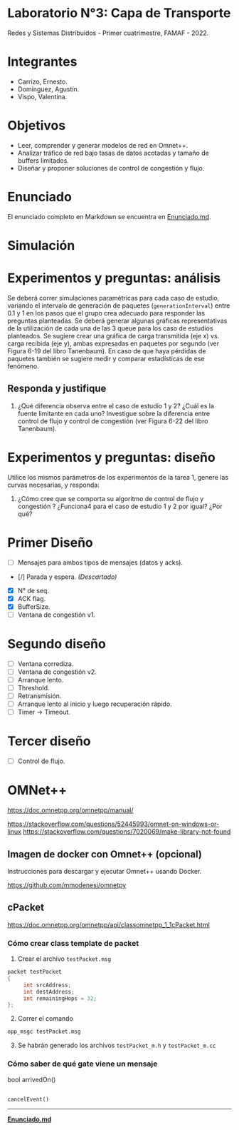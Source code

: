 # Laboratorio N°3: Capa de Transporte

Redes y Sistemas Distribuidos - Primer cuatrimestre, FAMAF - 2022.

# Integrantes
- Carrizo, Ernesto.
- Domínguez, Agustín.
- Vispo, Valentina.

# Objetivos

- Leer, comprender y generar modelos de red en Omnet++.
- Analizar tráfico de red bajo tasas de datos acotadas y tamaño de buffers limitados.
- Diseñar y proponer soluciones de control de congestión y flujo.

# Enunciado

El enunciado completo en Markdown se encuentra en [Enunciado.md](Enunciado.md).

# Simulación

# Experimentos y preguntas: análisis

Se deberá correr simulaciones paramétricas para cada caso de estudio, variando el intervalo de
generación de paquetes (`generationInterval`) entre 0.1 y 1 en los pasos que el grupo crea
adecuado para responder las preguntas planteadas.
Se deberá generar algunas gráficas representativas de la utilización de cada una de las 3
queue para los caso de estudios planteados.
Se sugiere crear una gráfica de carga transmitida (eje x) vs. carga recibida (eje y), ambas
expresadas en paquetes por segundo (ver Figura 6-19 del libro Tanenbaum). En caso de que
haya pérdidas de paquetes también se sugiere medir y comparar estadísticas de ese
fenómeno.

## Responda y justifique

1. ¿Qué diferencia observa entre el caso de estudio 1 y 2? ¿Cuál es la fuente limitante en
cada uno? Investigue sobre la diferencia entre control de flujo y control de congestión
(ver Figura 6-22 del libro Tanenbaum).

# Experimentos y preguntas: diseño
Utilice los mismos parámetros de los experimentos de la tarea 1, genere las curvas necesarias,
y responda:

1. ¿Cómo cree que se comporta su algoritmo de control de flujo y congestión ? ¿Funciona4
para el caso de estudio 1 y 2 por igual? ¿Por qué?

# Primer Diseño

- [ ] Mensajes para ambos tipos de mensajes (datos y acks).
- [/] Parada y espera. *(Descartado)*
- [x] N° de seq.
- [x] ACK flag.
- [x] BufferSize.
- [ ] Ventana de congestión v1.

# Segundo diseño

- [ ] Ventana corrediza.
- [ ] Ventana de congestión v2.
- [ ] Arranque lento.
- [ ] Threshold.
- [ ] Retransmisión.
- [ ] Arranque lento al inicio y luego recuperación rápido.
- [ ] Timer -> Timeout.

# Tercer diseño

- [ ] Control de flujo.

# OMNet++

https://doc.omnetpp.org/omnetpp/manual/

https://stackoverflow.com/questions/52445993/omnet-on-windows-or-linux
https://stackoverflow.com/questions/7020069/make-library-not-found

## Imagen de docker con Omnet++ (opcional)

Instrucciones para descargar y ejecutar Omnet++ usando Docker.

https://github.com/mmodenesi/omnetpy

## cPacket
https://doc.omnetpp.org/omnetpp/api/classomnetpp_1_1cPacket.html

### Cómo crear class template de packet

1) Crear el archivo `testPacket.msg`

```cpp
packet testPacket
{
     int srcAddress;
     int destAddress;
     int remainingHops = 32;
};
```

2) Correr el comando

```bash
opp_msgc testPacket.msg
```

3) Se habrán generado los archivos `testPacket_m.h` y `testPacket_m.cc`

### Cómo saber de qué gate viene un mensaje

bool arrivedOn()

## 

`cancelEvent()`

---

**[Enunciado.md](Enunciado.md)**
